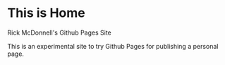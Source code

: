 # This is Home
Rick McDonnell's Github Pages Site

This is an experimental site to try Github Pages for publishing a personal page.
